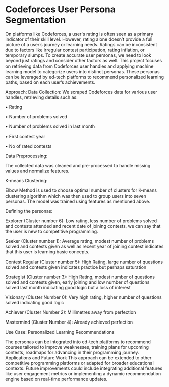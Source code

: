 # Codeforces User Persona Segmentation

On platforms like Codeforces, a user's rating is often seen as a primary indicator of their skill level. However, rating alone doesn’t provide a full picture of a user’s journey or learning needs. Ratings can be inconsistent due to factors like irregular contest participation, rating inflation, or temporary slumps. To create accurate user personas, we need to look beyond just ratings and consider other factors as well.
This project focuses on retrieving data from Codeforces user handles and applying machine learning model to categorize users into distinct personas. These personas can be leveraged by ed-tech platforms to recommend personalized learning paths, based on each user’s achievements.

Approach:
Data Collection: 
We scraped Codeforces data for various user handles, retrieving details such as:

•	Rating

•	Number of problems solved

•	Number of problems solved in last month

•	First contest year

•	No of rated contests

Data Preprocessing:

The collected data was cleaned and pre-processed to handle missing values and normalize features.

K-means Clustering:

Elbow Method is used to choose optimal number of clusters for K-means clustering algorithm which was then used to group users into seven personas. The model was trained using features as mentioned above.

Defining the personas:

Explorer (Cluster number 6): Low rating, less number of problems solved and contests attended and recent date of joining contests, we can say that the user is new to competitive programming.

Seeker (Cluster number 1): Average rating, modest number of problems solved and contests given as well as recent year of joining contest indicates that this user is learning basic concepts.

Contest Regular (Cluster number 5): High Rating, large number of questions solved and contests given indicates practice but perhaps saturation

Strategist (Cluster number 3): High Rating, modest number of questions solved and contests given, early joining and low number of questions solved last month indicating good logic but a loss of interest

Visionary (Cluster Number 0): Very high rating, higher number of questions solved indicating good logic

Achiever (Cluster Number 2): Millimetres away from perfection

Mastermind (Cluster Number 4): Already achieved perfection

Use Case: 
Personalized Learning Recommendations

The personas can be integrated into ed-tech platforms to recommend courses tailored to improve weaknesses, training plans for upcoming contests, roadmaps for advancing in their programming journey.
Applications and Future Work
This approach can be extended to other competitive programming platforms or adapted for broader educational contexts. Future improvements could include integrating additional features like user engagement metrics or implementing a dynamic recommendation engine based on real-time performance updates.
